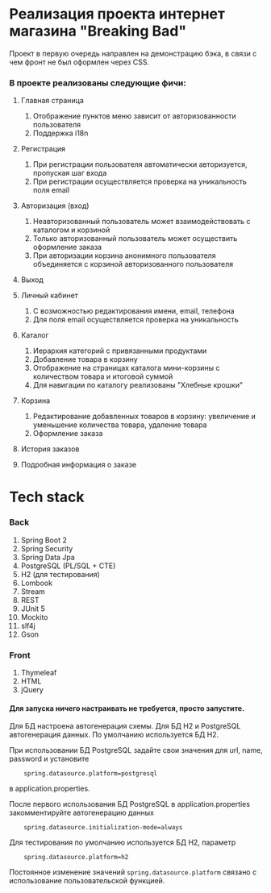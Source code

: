 # Реализация проекта интернет магазина "Breaking Bad"

Проект в первую очередь направлен на демонстрацию бэка, в связи с чем фронт не был оформлен через CSS.

### В проекте реализованы следующие фичи:
1) Главная страница
   1) Отображение пунктов меню зависит от авторизованности пользователя
   2) Поддержка i18n

2) Регистрация
   1) При регистрации пользователя автоматически авторизуется, пропуская шаг входа
   2) При регистрации осуществляется проверка на уникальность поля email

3) Авторизация (вход)
   1) Неавторизованный пользователь может взаимодействовать с каталогом и корзиной
   2) Только авторизованный пользователь может осуществить оформление заказа
   3) При авторизации корзина анонимного пользователя объединяется с корзиной авторизованного пользователя

4) Выход

5) Личный кабинет
   1) С возможностью редактирования имени, email, телефона
   2) Для поля email осуществляется проверка на уникальность

6) Каталог
   1) Иерархия категорий с привязанными продуктами
   2) Добавление товара в корзину
   3) Отображение на страницах каталога мини-корзины с количеством товара и итоговой суммой
   4) Для навигации по каталогу реализованы "Хлебные крошки"

7) Корзина
   1) Редактирование добавленных товаров в корзину: увеличение и уменьшение количества товара, удаление товара
   2) Оформление заказа

8) История заказов

9) Подробная информация о заказе

# Tech stack

### Back
1) Spring Boot 2
2) Spring Security
3) Spring Data Jpa
4) PostgreSQL (PL/SQL + CTE)
5) H2 (для тестирования)
6) Lombook
7) Stream
8) REST
9) JUnit 5
10) Mockito
11) slf4j
12) Gson

### Front
1) Thymeleaf
2) HTML
3) jQuery

#### Для запуска ничего настраивать не требуется, просто запустите.

Для БД настроена автогенерация схемы. Для БД H2 и PostgreSQL автогенерация данных.
По умолчанию используется БД H2.

При использовании БД PostgreSQL задайте свои значения для url, name, password и установите 
```properties
    spring.datasource.platform=postgresql
```

в application.properties.

После первого использования БД PostgreSQL в application.properties закомментируйте автогенерацию данных 
```properties
    spring.datasource.initialization-mode=always
```


Для тестирования по умолчанию используется БД H2, параметр 
```properties
    spring.datasource.platform=h2
```


Постоянное изменение значений `spring.datasource.platform` связано с использование пользовательской функцией.
